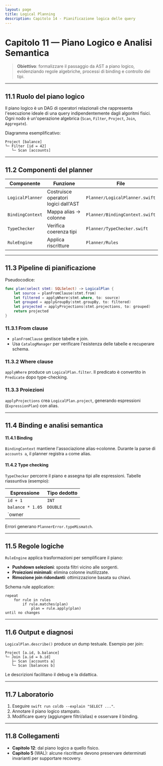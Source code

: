 ```yaml
---
layout: page
title: Logical Planning
description: Capitolo 14 - Pianificazione logica delle query
---
```


# Capitolo 11 — Piano Logico e Analisi Semantica

> **Obiettivo**: formalizzare il passaggio da AST a piano logico, evidenziando regole algebriche, processi di binding e controllo dei tipi.

---

## 11.1 Ruolo del piano logico

Il piano logico è un DAG di operatori relazionali che rappresenta l'esecuzione ideale di una query indipendentemente dagli algoritmi fisici. Ogni nodo è un'operazione algebrica (`Scan`, `Filter`, `Project`, `Join`, `Aggregate`).

Diagramma esemplificativo:
```
Project [balance]
└─ Filter [id = 42]
   └─ Scan [accounts]
```

---

## 11.2 Componenti del planner

| Componente | Funzione | File |
|------------|----------|------|
| `LogicalPlanner` | Costruisce operatori logici dall'AST | `Planner/LogicalPlanner.swift` |
| `BindingContext` | Mappa alias → colonne | `Planner/BindingContext.swift` |
| `TypeChecker` | Verifica coerenza tipi | `Planner/TypeChecker.swift` |
| `RuleEngine` | Applica riscritture | `Planner/Rules` |

---

## 11.3 Pipeline di pianificazione

Pseudocodice:
```swift
func plan(select stmt: SQLSelect) -> LogicalPlan {
    let source = planFromClause(stmt.from)
    let filtered = applyWhere(stmt.where, to: source)
    let grouped = applyGroupBy(stmt.groupBy, to: filtered)
    let projected = applyProjections(stmt.projections, to: grouped)
    return projected
}
```

### 11.3.1 From clause
- `planFromClause` gestisce tabelle e join.
- Usa `CatalogManager` per verificare l'esistenza delle tabelle e recuperare schema.

### 11.3.2 Where clause
`applyWhere` produce un `LogicalPlan.filter`. Il predicato è convertito in `Predicate` dopo type-checking.

### 11.3.3 Proiezioni
`applyProjections` crea `LogicalPlan.project`, generando espressioni (`ExpressionPlan`) con alias.

---

## 11.4 Binding e analisi semantica

#### 11.4.1 Binding
`BindingContext` mantiene l'associazione alias→colonne. Durante la parse di `accounts a`, il planner registra `a` come alias.

#### 11.4.2 Type checking
`TypeChecker` percorre il piano e assegna tipi alle espressioni. Tabelle riassuntiva (esempio):

| Espressione | Tipo dedotto |
|-------------|--------------|
| `id + 1` | `INT` |
| `balance * 1.05` | `DOUBLE` |
| `owner || ' Inc.'` | `STRING` |

Errori generano `PlannerError.typeMismatch`.

---

## 11.5 Regole logiche

`RuleEngine` applica trasformazioni per semplificare il piano:
- **Pushdown selezioni**: sposta filtri vicino alle sorgenti.
- **Proiezioni minimali**: elimina colonne inutilizzate.
- **Rimozione join ridondanti**: ottimizzazione basata su chiavi.

Schema rule application:
```
repeat
    for rule in rules
        if rule.matches(plan)
            plan = rule.apply(plan)
until no changes
```

---

## 11.6 Output e diagnosi

`LogicalPlan.describe()` produce un dump testuale. Esempio per join:
```
Project [a.id, b.balance]
└─ Join [a.id = b.id]
   ├─ Scan [accounts a]
   └─ Scan [balances b]
```

Le descrizioni facilitano il debug e la didattica.

---

## 11.7 Laboratorio

1. Eseguire `swift run coldb --explain "SELECT ..."`.
2. Annotare il piano logico stampato.
3. Modificare query (aggiungere filtri/alias) e osservare il binding.

---

## 11.8 Collegamenti
- **Capitolo 12**: dal piano logico a quello fisico.
- **Capitolo 5** (WAL): alcune riscritture devono preservare determinati invarianti per supportare recovery.


